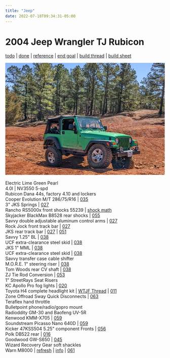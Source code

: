 ```yaml
---
title: "Jeep"
date: 2022-07-18T09:34:31-05:00
---
```


# 2004 Jeep Wrangler TJ Rubicon  
[todo](todo/#todo-list) | [done](todo/#done) | [reference](todo/#reference) | [end goal](end-goal/) | [build thread](../build-thread/) | [build sheet](https://www.jeep.com/webselfservice/BuildSheetServlet?vin=1J4FA69SX4P757994)

![current](img/jeep_20220319.jpg)

Electric Lime Green Pearl  
4.0l | NV3550 5-spd  
Rubicon Dana 44s, factory 4.10 and lockers  
Cooper Evolution M/T 286/75/R16 | [035](../build-thread/035)  
3" JKS Springs | [027](../build-thread/027)  
Rancho RS5000x front shocks 55239 | [shock math](../build-thread/039)   
Skyjacker BlackMax B8528 rear shocks | [055](../build-thread/055)   
Savvy double adjustable aluminum control arms | [027](../build-thread/027)  
Rock Jock front track bar | [027](../build-thread/027)  
JKS rear track bar | [027](../build-thread/027) | [051](../build-thread/051)    
Savvy 1.25" BL | [038](../build-thread/038)   
UCF extra-clearance steel skid | [038](../build-thread/038)   
JKS 1" MML | [038](../build-thread/038)    
UCF extra-clearance steel skid | [038](../build-thread/038)   
Savvy transfer case cable shifter  
M.O.R.E. 1" steering riser | [038](../build-thread/038)    
Tom Woods rear CV shaft | [038](../build-thread/038)  
ZJ Tie Rod Conversion | [053](../build-thread/053)  
1" StreetRays Seat Risers  
KC Apollo Pro fog lights | [020](../build-thread/020)   
Toyota H4 complete headlight kit | [WTJF Thread](https://wranglertjforum.com/threads/toyota-lights-on-your-tj-cheap-quality-led-alternative.52840/) | [011](../build-thread/011)   
Zone Offroad Sway Quick Disconnects | [063](../build-thread/063)  
Teraflex hand throttle  
Bulletpoint phone/radio/gopro mount  
Radioddity GM-30 and Baofeng UV-5R  
Kenwood KMM-X705 | [059](../build-thread/059)  
Soundstream Picasso Nano 640D | [059](../build-thread/059)  
Kicker 47KSS504 5.25" component Fronts | [056](../build-thread/056)  
Polk DB522 rear | [016](../build-thread/016)  
Goodwood GW-S650 | [045](../build-thread/045)  
Wizard Recovery Gear soft shackles  
Warn M8000 | [refresh](../m8000) | [info](/jeep/m8000) | [061](../build-thread/061)  